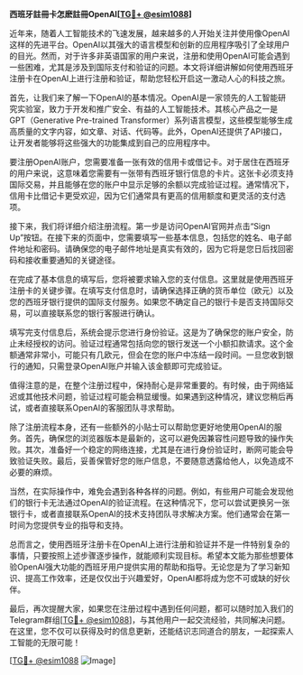 **西班牙註冊卡怎麽註冊OpenAI[[TG💪+ @esim1088](https://t.me/s/esim1088)]**

近年来，随着人工智能技术的飞速发展，越来越多的人开始关注并使用像OpenAI这样的先进平台。OpenAI以其强大的语言模型和创新的应用程序吸引了全球用户的目光。然而，对于许多非英语国家的用户来说，注册和使用OpenAI可能会遇到一些困难，尤其是涉及到国际支付和验证的问题。本文将详细讲解如何使用西班牙注册卡在OpenAI上进行注册和验证，帮助您轻松开启这一激动人心的科技之旅。

首先，让我们来了解一下OpenAI的基本情况。OpenAI是一家领先的人工智能研究实验室，致力于开发和推广安全、有益的人工智能技术。其核心产品之一是GPT（Generative Pre-trained Transformer）系列语言模型，这些模型能够生成高质量的文字内容，如文章、对话、代码等。此外，OpenAI还提供了API接口，让开发者能够将这些强大的功能集成到自己的应用程序中。

要注册OpenAI账户，您需要准备一张有效的信用卡或借记卡。对于居住在西班牙的用户来说，这意味着您需要有一张带有西班牙银行信息的卡片。这张卡必须支持国际交易，并且能够在您的账户中显示足够的余额以完成验证过程。通常情况下，信用卡比借记卡更受欢迎，因为它们通常具有更高的信用额度和更灵活的支付选项。

接下来，我们将详细介绍注册流程。第一步是访问OpenAI官网并点击“Sign Up”按钮。在接下来的页面中，您需要填写一些基本信息，包括您的姓名、电子邮件地址和密码。请确保您的电子邮件地址是真实有效的，因为它将是您日后找回密码和接收重要通知的关键途径。

在完成了基本信息的填写后，您将被要求输入您的支付信息。这里就是使用西班牙注册卡的关键步骤。在填写支付信息时，请确保选择正确的货币单位（欧元）以及您的西班牙银行提供的国际支付服务。如果您不确定自己的银行卡是否支持国际交易，可以直接联系您的银行客服进行确认。

填写完支付信息后，系统会提示您进行身份验证。这是为了确保您的账户安全，防止未经授权的访问。验证过程通常包括向您的银行发送一个小额扣款请求。这个金额通常非常小，可能只有几欧元，但会在您的账户中冻结一段时间。一旦您收到银行的通知，只需登录OpenAI账户并输入该金额即可完成验证。

值得注意的是，在整个注册过程中，保持耐心是非常重要的。有时候，由于网络延迟或其他技术问题，验证过程可能会稍显缓慢。如果遇到这种情况，建议您稍后再试，或者直接联系OpenAI的客服团队寻求帮助。

除了注册流程本身，还有一些额外的小贴士可以帮助您更好地使用OpenAI的服务。首先，确保您的浏览器版本是最新的，这可以避免因兼容性问题导致的操作失败。其次，准备好一个稳定的网络连接，尤其是在进行身份验证时，断网可能会导致验证失败。最后，妥善保管好您的账户信息，不要随意透露给他人，以免造成不必要的麻烦。

当然，在实际操作中，难免会遇到各种各样的问题。例如，有些用户可能会发现他们的银行卡无法通过OpenAI的验证流程。在这种情况下，您可以尝试更换另一张银行卡，或者直接联系OpenAI的技术支持团队寻求解决方案。他们通常会在第一时间为您提供专业的指导和支持。

总而言之，使用西班牙注册卡在OpenAI上进行注册和验证并不是一件特别复杂的事情，只要按照上述步骤逐步操作，就能顺利实现目标。希望本文能为那些想要体验OpenAI强大功能的西班牙用户提供实用的帮助和指导。无论您是为了学习新知识、提高工作效率，还是仅仅出于兴趣爱好，OpenAI都将成为您不可或缺的好伙伴。

最后，再次提醒大家，如果您在注册过程中遇到任何问题，都可以随时加入我们的Telegram群组[[TG💪+ @esim1088](https://t.me/s/esim1088)]，与其他用户一起交流经验，共同解决问题。在这里，您不仅可以获得及时的信息更新，还能结识志同道合的朋友，一起探索人工智能的无限可能！

[[TG💪+ @esim1088](https://t.me/s/esim1088) ![Image](https://i.postimg.cc/4NQfJmqS/Snipaste-2025-05-13-00-14-12.png)]